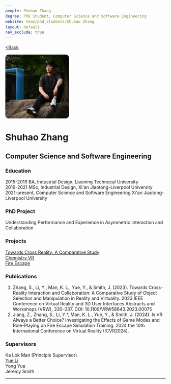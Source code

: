 ```yaml
---
people: Shuhao Zhang
degree: PhD Student, Computer Science and Software Engineering
website: team/phd_students/Shuhao Zhang
layout: default
nav_exclude: true
---
```


<a href="../../team.html"><Back</a>

<img src="../../../pictures/Shuhao%20Zhang.jpg" style="height: 200px; width: 200px; border-radius: 10px;" alt="Shuhao Zhang">

# Shuhao Zhang
## Computer Science and Software Engineering

### Education
2015-2019 BA, Industrial Design, Liaoning Technocal University  
2019-2021 MSc, Industrial Design, Xi'an Jiaotong-Liverpool University  
2021-present,  Computer Science and Software Engineering Xi'an Jiaotong-Liverpool University

### PhD Project
Understanding Performance and Experience in Asymmetric Interaction and Collaboration

### Projects
[Towards Cross Reality: A Comparative Study]<br>
[Chemistry VR]<br>
[Fire Escape]

### Publications
1. Zhang, S., Li, Y., Man, K. L., Yue, Y., & Smith, J. (2023). Towards Cross-Reality Interaction and Collaboration: A Comparative Study of Object Selection and Manipulation in Reality and Virtuality. 2023 IEEE Conference on Virtual Reality and 3D User Interfaces Abstracts and Workshops (VRW), 330–337. DOI: 10.1109/VRW58643.2023.00075
2. Jiang, Z., Zhang, S., Li, Y.*, Man, K. L., Yue, Y., & Smith, J. (2024). Is VR Always a Better Choice? Investigating the Effects of Game Modes and Role-Playing on Fire Escape Simulation Training. 2024 the 10th International Conference on Virtual Reality (ICVR2024).

### Supervisors
Ka Lok Man (Principle Supervisor)<br>
[Yue Li]<br>
Yong Yue<br>
Jeremy Smith

---
[Towards Cross Reality: A Comparative Study]: ../../projects/Towards_Cross_Reality_A_Comparative_Study
[Chemistry VR]: ../../projects/ChemistryVR
[Fire Escape]: ../../projects/FireEscape

[Yue Li]: https://imyueli.github.io/
